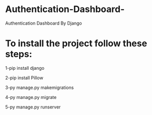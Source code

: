 # Authentication-Dashboard-
Authentication Dashboard By Django


<h1>To install the project follow these steps:</h1>

1-pip install django

2-pip install Pillow

3-py manage.py makemigrations

4-py manage.py migrate  

5-py manage.py runserver












